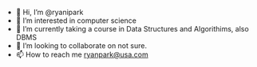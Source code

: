 - 👋 Hi, I’m @ryanipark
- 👀 I’m interested in computer science
- 🌱 I’m currently taking a course in Data Structures and Algorithims, also DBMS
- 💞️ I’m looking to collaborate on not sure.
- 📫 How to reach me ryanpark@usa.com

<!---
ryanipark/ryanipark is a ✨ special ✨ repository because its `README.md` (this file) appears on your GitHub profile.
You can click the Preview link to take a look at your changes.
--->
